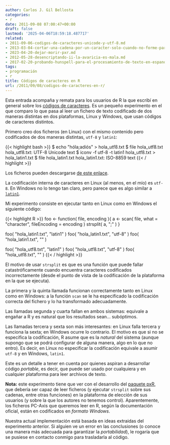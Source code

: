 ```yaml
---
author: Carlos J. Gil Bellosta
categories:
- r
date: 2011-09-08 07:00:47+00:00
draft: false
lastmod: '2025-04-06T18:59:18.487717'
related:
- 2011-09-06-codigos-de-caracteres-unicode-y-utf-8.md
- 2013-03-04-cortar-una-cadena-por-un-caracter-solo-cuando-no-forme-parte-de-una-subcadena-entrecomillada.md
- 2023-04-20-dejar-morir-pxr.md
- 2012-05-28-desencriptando-ii-la-avaricia-es-mala.md
- 2017-02-20-probando-hunspell-para-el-procesamiento-de-texto-en-espanol.md
tags:
- programación
- r
title: Códigos de caracteres en R
url: /2011/09/08/codigos-de-caracteres-en-r/
---
```


Esta entrada acompaña y remata para los usuarios de R la que escribí en general sobre los [códigos de caracteres](http://www.datanalytics.com/2011/09/06/codigos-de-caracteres-unicode-y-utf-8/). Es un pequeño experimento en el que comparo lo que pasa al leer un fichero de texto codificado de dos maneras distintas en dos plataformas, Linux y Windows, que usan códigos de caracteres distintos.

Primero creo dos ficheros (en Linux) con el mismo contenido pero codificados de dos maneras distintas, `utf-8` y `latin1`:


{{< highlight bash >}}
$ echo "hóla;adiós" > hola_utf8.txt
$ file hola_utf8.txt
hola_utf8.txt: UTF-8 Unicode text
$ iconv -f utf-8 -t latin1 hola_utf8.txt > hola_latin1.txt
$ file hola_latin1.txt
hola_latin1.txt: ISO-8859 text
{{< / highlight >}}



Los ficheros pueden descargarse [de este enlace](/uploads/hola_encoding.zip).

La codificación interna de caracteres en Linux (al menos, en el mío) es `utf-8`. En Windows no lo tengo tan claro, pero parece que es algo similar a [`latin1`](http://es.wikipedia.org/wiki/ISO_8859-1).

Mi experimento consiste en ejecutar tanto en Linux como en Windows el siguiente código:


{{< highlight R >}}
foo <- function( file, encoding ){
    a <- scan( file, what = "character",
                fileEncoding = encoding )
    strsplit( a, ";" )
}

foo( "hola_latin1.txt", "latin1" )
foo( "hola_latin1.txt", "utf-8" )
foo( "hola_latin1.txt", "" )

foo( "hola_utf8.txt", "latin1" )
foo( "hola_utf8.txt", "utf-8" )
foo( "hola_utf8.txt", "" )
{{< / highlight >}}


El motivo de usar `strsplit` es que es una función que puede fallar catastróficamente cuando encuentra caracteres codificados incorrectamente (desde el punto de vista de la codificación de la plataforma en la que se ejecuta).

La primera y la quinta llamada funcionan correctamente tanto en Linux como en Windows: a la función `scan` se le ha especificado la codificación correcta del fichero y lo ha transformado adecuadamente.

Las llamadas segunda y cuarta fallan en ambos sistemas: equivale a engañar a R y es natural que los resultados sean... subóptimos.

Las llamadas tercera y sexta son más interesantes: en Linux falla tercera y funciona la sexta; en Windows ocurre lo contrario. El motivo es que si no se especifica la codificación, R asume que es la _natural_ del sistema (aunque supongo que se podrá configurar de alguna manera, algo en lo que no entro). Es decir, en Linux no especificar la codificación equivale a asumir `utf-8` y en Windows, `latin1`.

Este es un detalle a tener en cuenta por quienes aspiran a desarrollar código _portable_, es decir, que puede ser usado por cualquiera y en cualquier plataforma para leer archivos de texto.

**Nota:** este experimento tiene que ver con el desarrollo del [paquete pxR](http://www.datanalytics.com/2011/07/28/el-paquete-pxr-en-cran/), que debería ser capaz de leer ficheros (y ejecutar `strsplit` sobre sus cadenas, entre otras funciones) en la plataforma de elección de sus usuarios (y sobre la que los autores no tenemos control). Aparentemente, los ficheros PC-Axis que queremos leer en R, según la documentación oficial, están en codificados en _formato Windows_.

Nuestra actual implementación está basada en ideas extraidas del experimento anterior. Si alguien ve un error en las conclusiones (o conoce una manera más adecuada para garantizar la _portabilidad_), le rogaría que se pusiese en contacto conmigo para trasladarla al código.